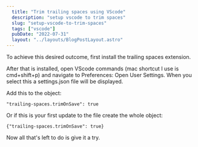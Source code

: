 ```yaml
---
  title: "Trim trailing spaces using VScode"
  description: "setup vscode to trim spaces"
  slug: "setup-vscode-to-trim-spaces"
  tags: ["vscode"]
  pubDate: "2022-07-31"
  layout: "../layouts/BlogPostLayout.astro"
---
```


To achieve this desired outcome, first install the trailing spaces extension.

After that is installed, open VScode commands (mac shortcut I use is cmd+shift+p) and navigate to Preferences: Open User Settings. When you select this a settings.json file will be displayed.

Add this to the object:
```
"trailing-spaces.trimOnSave": true
```

Or if this is your first update to the file create the whole object:
```
{"trailing-spaces.trimOnSave": true}
```

Now all that's left to do is give it a try. 
